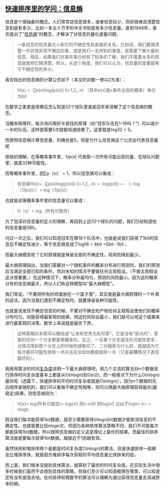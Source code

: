 ## [快速排序里的学问：信息熵](http://www.nowamagic.net/librarys/veda/detail/2389)


信息是个很抽象的概念。人们常常说信息很多，或者信息较少，但却很难说清楚信息到底有多少。比如一本五十万字的中文书到底有多少信息量。直到1948年，香农提出了“[信息熵][0]”的概念，才解决了对信息的量化度量问题。

> 一条信息的信息量大小和它的不确定性有直接的关系。比如说，我们要搞清楚一件非常非常不确定的事，或是我们一无所知的事情，就需要了解大量的信息。相反，如果我们对某件事已经有了较多的了解，我们不需要太多的信息就能把它搞清楚。所以，从这个角度，我们可以认为，信息量的度量就等于不确定性的多少。

香农指出的信息熵的计算公式如下（本文的对数一律以2为准）：

> H(x) = -∑p(xi)log(p(xi)) (i=1,2,..n) （其中p(x)是x事件出现的概率）单位为bit 

在数学之美里是用赛后怎么知道32个球队里谁是冠军来讲解了这个信息熵的概念。

当概率相等时，每次询问用折半查找的原理（如“冠军队伍在1-16吗？”）可以减少一半的队伍，这样就需要5次就能知道结果了。这里就是log32 = 5。

而使用信息熵计算信息量，的确也是5。但是为什么信息熵这个公式会代表信息量呢 

按我的理解，在等概率事件里，1/p(x) 代表那一次所有可能出现的量、在球队问题里，就是32种可能性。

而等概率事件里，因∑p（xi） = 1，所以信息熵可以看成：

> 信息熵H(x)= -∑p(xi)log(p(xi)) (i=1,2,..n) = -log(p(i)) = -（- log（1/p(x)））= log（1/p(x)） 

也就是说等概率事件里的信息量可以看成：

> H（x）= log（所有可能性） 

为了加深对信息量的定义的理解，再回到上述32个球队的问题，我们已经知道他的信息量是5Bit。

问过一次之后，我们可以知道冠军在哪16个队伍中，也就是说我们获得了1bit的信息后不确定性减少，等于信息熵变成了log16 = 4bit =5bit -1bit 。

而最大熵模型呢？它的原理就是保留全部的不确定性，将风险降到最少。

最大熵原理指出，当我们需要对一个随机事件的概率分布进行预测时，我们的预测应当满足全部已知的条件，而对未知的情况不要做任何主观假设。（不做主观假设这点很重要。）在这种情况下，概率分布最均匀，预测的风险最小。因为这时概率分布的信息熵最大，所以人们称这种模型叫“最大熵模型”。

我们常说，“不要把所有的鸡蛋放在一个篮子里”，其实就是最大熵原理的一个朴素的说法，因为当我们遇到不确定性时，就要保留各种可能性。 

也就是说发现不确定信息的时候，不要对不确定的产物任何主观假设使他们的概率分布均匀，则能获得最客观的结果。而这时风险会最小，我们就可以用这个结果来进行最客观的决策。数学上来说就是最优下界。

> 这种策略的本质可以概括成“让未知世界无机可乘”。它是没有“弱点的”，答案的任何一个分支都是等概率的。反之，一旦某个分支蕴含的可能性更多，当情况落到那个分支上的时候你就郁闷了。二分搜索为什么好，就是因为它每次都将可能性排除一半并且无论如何都能排除一半（它是最糟情况下表现最好的）。

我再用算法的时间[复杂度][1]说明一下最大熵原理吧，用几个主流的算法对n个数据进行排序时间复杂度基本上都是从O(nlogn)到O(n2)。而一般情况下为什么O(nlogn)最优呢（透露下，快速排序的平均时间复杂度就是O(nlogn)），因为n个数据的先后顺序是随机的，我们可以看做不确定性相等，则可以用最大熵原理获得最优(最稳定)结果。则信息熵则为：

> H(x)= log(所有可能性)= log(n!) 而n->00 则log(n!) 近似于logn> n> = nlogn

假设我们每次能获得1bit数据，就至少需要获得(nlogn)bit数据才能取消信息的不确定性，也就是要比较nlogn次。但因为各种排序算法策略不同，我们不可能每次都能获得1bit数据，所以按照信息熵的定义这是理论上最优的结果。而最佳的排序算法就是要每次获得1bit数据，越接近于1则越有效。 

虽然快排和堆排序两个是都是时间复杂度O(nlogn)的算法，但是快速排序一般都会比堆排序快，就是因为堆排序每次获取的平均信息量比快排来的低。 

而上面，我们根本没提到具体算法，就算到了最优的时间复杂度。在实际生活中很多时候我们虽然不会想到具体的策略，但我们至少可以知道极限在哪里，可以知道还有没有提高余地。任何排序和猜数字的算法可以理解为通过获得信息量去消减原来的熵。

[0]: http://www.nowamagic.net/librarys/veda/tag/信息熵
[1]: http://www.nowamagic.net/librarys/veda/tag/复杂度